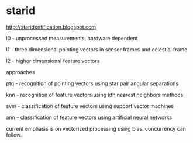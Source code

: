 # starid
http://staridentification.blogspot.com

l0 - unprocessed measurements, hardware dependent

l1 - three dimensional pointing vectors in sensor frames and celestial frame

l2 - higher dimensional feature vectors

approaches

ptq - recognition of pointing vectors using star pair angular separations

knn - recognition of feature vectors using kth nearest neighbors methods

svm - classification of feature vectors using support vector machines

ann - classification of feature vectors using artificial neural networks

current emphasis is on vectorized processing using blas. concurrency can follow.
